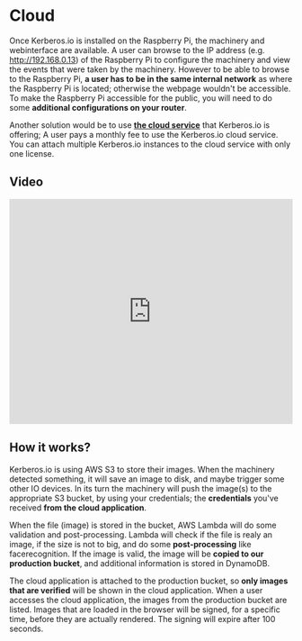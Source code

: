# Cloud

Once Kerberos.io is installed on the Raspberry Pi, the machinery and webinterface are available. A user can browse to the IP address (e.g. http://192.168.0.13) of the Raspberry Pi to configure the machinery and view the events that were taken by the machinery. However to be able to browse to the Raspberry Pi, **a user has to be in the same internal network** as where the Raspberry Pi is located; otherwise the webpage wouldn't be accessible. To make the Raspberry Pi accessible for the public, you will need to do some **additional configurations on your router**.

Another solution would be to use [**the cloud service**](https://cloud.kerberos.io) that Kerberos.io is offering; A user pays a monthly fee to use the Kerberos.io cloud service. You can attach multiple Kerberos.io instances to the cloud service with only one license.

## Video

<iframe src="https://player.vimeo.com/video/121532472?autoplay=0&color=943633#t=13m32s" style="width:100%; height: 400px;" frameborder="0" webkitallowfullscreen mozallowfullscreen allowfullscreen></iframe>

## How it works?

Kerberos.io is using AWS S3 to store their images. When the machinery detected something, it will save an image to disk, and maybe trigger some other IO devices. In its turn the machinery will push the image(s) to the appropriate S3 bucket, by using your credentials; the **credentials** you've received **from the cloud application**.

When the file (image) is stored in the bucket, AWS Lambda will do some validation and post-processing. Lambda will check if the file is realy an image, if the size is not to big, and do some **post-processing** like facerecognition. If the image is valid, the image will be **copied to our production bucket**, and additional information is stored in DynamoDB.

The cloud application is attached to the production bucket, so **only images that are verified** will be shown in the cloud application. When a user accesses the cloud application, the images from the production bucket are listed. Images that are loaded in the browser will be signed, for a specific time, before they are actually rendered. The signing will expire after 100 seconds.